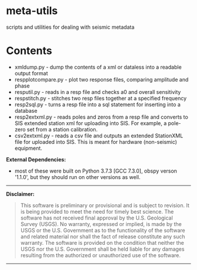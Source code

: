# meta-utils
scripts and utilities for dealing with seismic metadata

Contents
======
* xmldump.py - dump the contents of a xml or dataless into a readable output format
* respplotcompare.py - plot two response files, comparing amplitude and phase
* resputil.py - reads in a resp file and checks a0 and overall sensitivity
* respstitch.py - stitches two resp files together at a specified frequency
* resp2sql.py - turns a resp file into a sql statement for inserting into a database
* resp2extxml.py - reads poles and zeros from a resp file and converts to SIS extended station xml for uploading into SIS. For example, a pole-zero set from a station calibration.
* csv2extxml.py - reads a csv file and outputs an extended StationXML file for uploaded into SIS. This is meant for hardware (non-seismic) equipment.

**External Dependencies:**
 * most of these were built on
 Python 3.7.3  [GCC 7.3.0],
 obspy verson '1.1.0',
 but they should run on other versions as well.
 
---------------------------------------------------------

**Disclaimer:**

>This software is preliminary or provisional and is subject to revision. It is 
being provided to meet the need for timely best science. The software has not 
received final approval by the U.S. Geological Survey (USGS). No warranty, 
expressed or implied, is made by the USGS or the U.S. Government as to the 
functionality of the software and related material nor shall the fact of release 
constitute any such warranty. The software is provided on the condition that 
neither the USGS nor the U.S. Government shall be held liable for any damages 
resulting from the authorized or unauthorized use of the software.

---------------------------------------------------------

